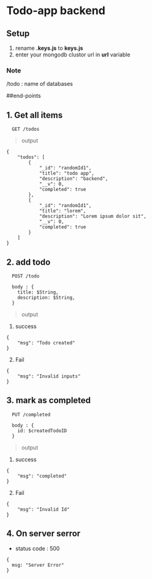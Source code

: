 # Todo-app backend

## Setup

1. rename **.keys.js** to **keys.js**
2. enter your mongodb clustor url in **url** variable

### Note

/todo : name of databases

##end-points

## 1. Get all items

```
  GET /todos
```

> output

```
{
    "todos": [
        {
            "_id": "randomId1",
            "title": "todo app",
            "description": "backend",
            "__v": 0,
            "completed": true
        },
        {
            "_id": "randomId1",
            "title": "lorem",
            "description": "Lorem ipsum dolor sit",
            "__v": 0,
            "completed": true
        }
    ]
}
```

## 2. add todo

```
  POST /todo

  body : {
    title: $String,
    description: $String,
  }
```

> output

1. success

```
{
    "msg": "Todo created"
}
```

2. Fail

```
{
    "msg": "Invalid inputs"
}
```

## 3. mark as completed

```
  PUT /completed

  body : {
    id: $createdTodoID
  }
```

> output

1. success

```
{
    "msg": "completed"
}
```

2. Fail

```
{
    "msg": "Invalid Id"
}
```

## 4. On server serror

-   status code : 500

```
{
  msg: "Server Error"
}
```
